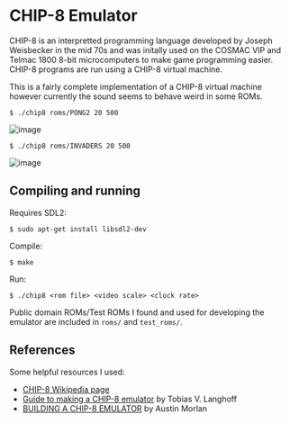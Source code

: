 # CHIP-8 Emulator
CHIP-8 is an interpretted programming language developed by Joseph Weisbecker in the mid 70s and was initally used on the COSMAC VIP and Telmac 1800 8-bit microcomputers to make game programming easier. CHIP-8 programs are run using a CHIP-8 virtual machine.

This is a fairly complete implementation of a CHIP-8 virtual machine however currently the sound seems to behave weird in some ROMs. 
```
$ ./chip8 roms/PONG2 20 500
```
![image](https://github.com/arash28134/chip-8-emu/assets/74412308/7032cb17-6a43-4193-9c6b-902f64a888d5)
```
$ ./chip8 roms/INVADERS 20 500
```
![image](https://github.com/arash28134/chip-8-emu/assets/74412308/3156f001-9103-4e86-8204-73fb3573bed6)

## Compiling and running
Requires SDL2:
```
$ sudo apt-get install libsdl2-dev
```
Compile:
```
$ make
```
Run:
```
$ ./chip8 <rom file> <video scale> <clock rate>
```
Public domain ROMs/Test ROMs I found and used for developing the emulator are included in `roms/` and `test_roms/`.
## References
Some helpful resources I used:

- [CHIP-8 Wikipedia page](https://en.wikipedia.org/wiki/CHIP-8)
- [Guide to making a CHIP-8 emulator](https://tobiasvl.github.io/blog/write-a-chip-8-emulator/) by Tobias V. Langhoff
- [BUILDING A CHIP-8 EMULATOR](https://austinmorlan.com/posts/chip8_emulator/) by Austin Morlan
